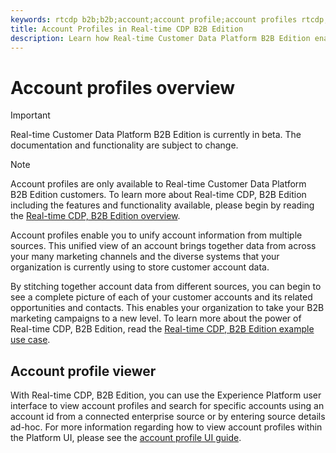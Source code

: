 ```yaml
---
keywords: rtcdp b2b;b2b;account;account profile;account profiles rtcdp;real-time customer data platform;
title: Account Profiles in Real-time CDP B2B Edition
description: Learn how Real-time Customer Data Platform B2B Edition enables you to unify account information from multiple sources using account profiles.
---
```

# Account profiles overview

>[!IMPORTANT]
>
>Real-time Customer Data Platform B2B Edition is currently in beta. The documentation and functionality are subject to change.

>[!NOTE]
>
>Account profiles are only available to Real-time Customer Data Platform B2B Edition customers. To learn more about Real-time CDP, B2B Edition including the features and functionality available, please begin by reading the [Real-time CDP, B2B Edition overview](../b2b-overview.md).

Account profiles enable you to unify account information from multiple sources. This unified view of an account brings together data from across your many marketing channels and the diverse systems that your organization is currently using to store customer account data.

By stitching together account data from different sources, you can begin to see a complete picture of each of your customer accounts and its related opportunities and contacts. This enables your organization to take your B2B marketing campaigns to a new level. To learn more about the power of Real-time CDP, B2B Edition, read the [Real-time CDP, B2B Edition example use case](../b2b-use-case.md).

## Account profile viewer

With Real-time CDP, B2B Edition, you can use the Experience Platform user interface to view account profiles and search for specific accounts using an account id from a connected enterprise source or by entering source details ad-hoc. For more information regarding how to view account profiles within the Platform UI, please see the [account profile UI guide](account-profile-ui-guide.md).
